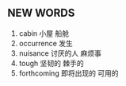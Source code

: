 ## NEW WORDS

1. cabin 小屋 船舱
2. occurrence 发生
3. nuisance 讨厌的人 麻烦事
4. tough 坚韧的 棘手的
5. forthcoming 即将出现的 可用的
